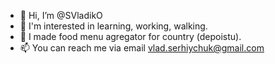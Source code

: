 - 👋 Hi, I’m @SVladikO
- 👀 I'm interested in learning, working, walking.
- 🌱 I made food menu agregator for country (depoistu). 
- 📫 You can reach me via email vlad.serhiychuk@gmail.com

